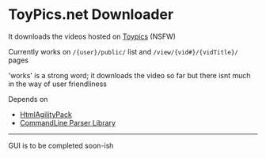 # ToyPics.net Downloader
It downloads the videos hosted on [Toypics](http://videos.toypics.net/) (NSFW)

Currently works on ```/{user}/public/``` list and ```/view/{vid#}/{vidTitle}/``` pages

'works' is a strong word; it downloads the video so far but there isnt much in the way of user friendliness

Depends on
- [HtmlAgilityPack](https://htmlagilitypack.codeplex.com/)
- [CommandLine Parser Library](https://commandline.codeplex.com/)

----

GUI is to be completed soon-ish
